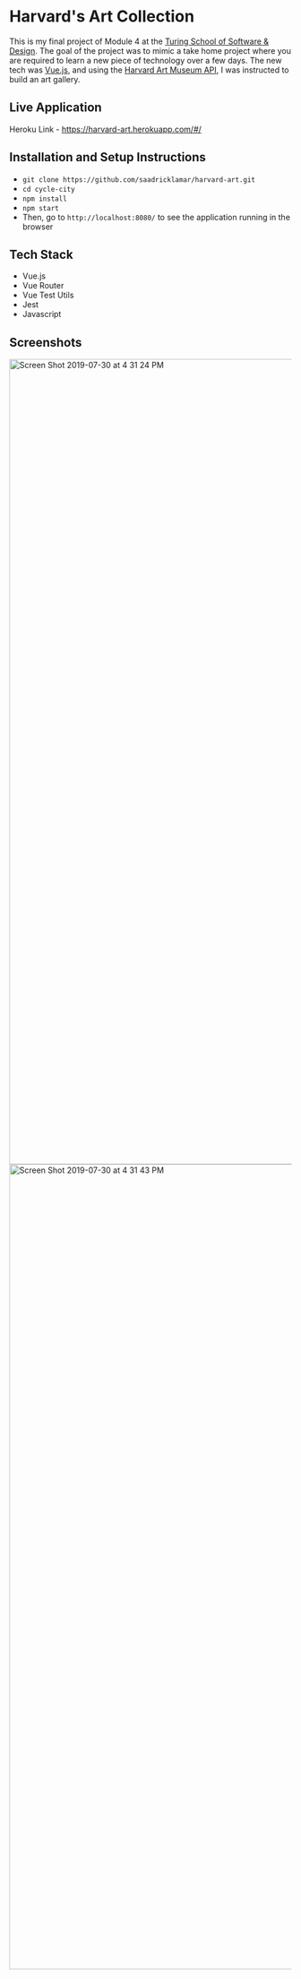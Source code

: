 # Harvard's Art Collection

This is my final project of Module 4 at the [Turing School of Software & Design](https://turing.io/). The goal of the project was to mimic a take home project where you are required to learn a new piece of technology over a few days. The new tech was [Vue.js](https://vuejs.org/), and using the [Harvard Art Museum API](https://github.com/harvardartmuseums/api-docs), I was instructed to build an art gallery. 

## Live Application

Heroku Link - https://harvard-art.herokuapp.com/#/

## Installation and Setup Instructions

* `git clone https://github.com/saadricklamar/harvard-art.git`
* `cd cycle-city`
* `npm install`
* `npm start`
* Then, go to `http://localhost:8080/` to see the application running in the browser

## Tech Stack

* Vue.js
* Vue Router  
* Vue Test Utils 
* Jest
* Javascript

## Screenshots 

<img width="1438" alt="Screen Shot 2019-07-30 at 4 31 24 PM" src="https://user-images.githubusercontent.com/42000931/62170240-fdfe4600-b2e7-11e9-9155-4f1fc9462da2.png">

<img width="1438" alt="Screen Shot 2019-07-30 at 4 31 43 PM" src="https://user-images.githubusercontent.com/42000931/62170246-0060a000-b2e8-11e9-8cb2-9d02ffef04d1.png">
